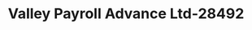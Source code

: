 ---
f_zip-code: 43935
f_state-code: OH
title: Valley Payroll Advance Ltd-28492
f_phone: 740-635-1820
f_city-only: Martins Ferry
f_address: 18 S 4Th Street Martins Ferry
f_location-unique-id: '28492'
slug: valley-payroll-advance-ltd-28492
updated-on: '2024-05-30T13:46:58.046Z'
created-on: '2024-05-30T13:36:59.803Z'
published-on: '2024-05-30T13:54:32.469Z'
f_city-state: cms/city/martins-ferry-oh.md
f_company: cms/company/valley-payroll-advance-ltd.md
f_state: cms/state/ohio.md
layout: '[payday-loan].html'
tags: payday-loan
---